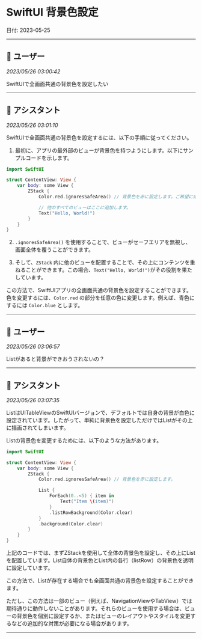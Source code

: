 # SwiftUI 背景色設定

日付: 2023-05-25

---

## 👤 ユーザー
*2023/05/26 03:00:42*

SwiftUIで全画面共通の背景色を設定したい

---

## 🤖 アシスタント
*2023/05/26 03:01:10*

SwiftUIで全画面共通の背景色を設定するには、以下の手順に従ってください。

1. 最初に、アプリの最外部のビューが背景色を持つようにします。以下にサンプルコードを示します。

```swift
import SwiftUI

struct ContentView: View {
    var body: some View {
        ZStack {
            Color.red.ignoresSafeArea() // 背景色を赤に設定します。ご希望に応じて変更してください。

            // 他のすべてのビューはここに追加します。
            Text("Hello, World!")
        }
    }
}
```

2. `.ignoresSafeArea()` を使用することで、ビューがセーフエリアを無視し、画面全体を覆うことができます。

3. そして、`ZStack` 内に他のビューを配置することで、その上にコンテンツを重ねることができます。この場合、`Text("Hello, World!")`がその役割を果たしています。

この方法で、SwiftUIアプリの全画面共通の背景色を設定することができます。色を変更するには、`Color.red` の部分を任意の色に変更します。例えば、青色にするには `Color.blue` とします。

---

## 👤 ユーザー
*2023/05/26 03:06:57*

Listがあると背景ができおうされないの？

---

## 🤖 アシスタント
*2023/05/26 03:07:35*

ListはUITableViewのSwiftUIバージョンで、デフォルトでは自身の背景が白色に設定されています。したがって、単純に背景色を設定しただけではListがその上に描画されてしまいます。

Listの背景色を変更するためには、以下のような方法があります。

```swift
import SwiftUI

struct ContentView: View {
    var body: some View {
        ZStack {
            Color.red.ignoresSafeArea() // 背景色を赤に設定します。

            List {
                ForEach(0..<5) { item in
                    Text("Item \(item)")
                }
                .listRowBackground(Color.clear)
            }
            .background(Color.clear)
        }
    }
}
```

上記のコードでは、まずZStackを使用して全体の背景色を設定し、その上にListを配置しています。List自体の背景色とList内の各行（listRow）の背景色を透明に設定しています。

この方法で、Listが存在する場合でも全画面共通の背景色を設定することができます。

ただし、この方法は一部のビュー（例えば、NavigationViewやTabView）では期待通りに動作しないことがあります。それらのビューを使用する場合は、ビューの背景色を個別に設定するか、またはビューのレイアウトやスタイルを変更するなどの追加的な対策が必要になる場合があります。

---
